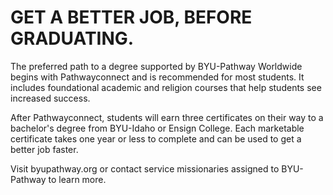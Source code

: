 # GET A BETTER JOB, BEFORE GRADUATING.

The preferred path to a degree supported by BYU-Pathway Worldwide begins with Pathwayconnect and is recommended for most students. It includes foundational academic and religion courses that help students see increased success.

After Pathwayconnect, students will earn three certificates on their way to a bachelor's degree from BYU-Idaho or Ensign College. Each marketable certificate takes one year or less to complete and can be used to get a better job faster.

Visit byupathway.org or contact service missionaries assigned to BYU-Pathway to learn more.

